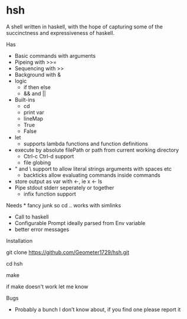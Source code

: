 # hsh
A shell written in haskell, with the hope of capturing some of the succinctness and expressiveness of haskell.

Has
  * Basic commands with arguments
  * Pipeing with >>=
  * Sequencing with >>
  * Background with &
  * logic 
    * if then else 
    * && and ||
  * Built-ins
    * cd 
    * print var 
    * lineMap
    * True
    * False
  * let
    * supports lambda functions and function definitions
  * execute by absolute filePath or path from current working directory
	* Ctrl-c Ctrl-d support
	* file globing
  * " and \\ support to allow literal strings arguments with spaces etc
	* backticks allow evaluating commands inside commands
  * store output as var with <-, ie x <- ls
  * Pipe stdout stderr seperately or together
	* infix function support

Needs
	* fancy junk so cd .. works with simlinks 
  * Call to haskell
  * Configurable Prompt ideally parsed from Env variable
  * better error messages

Installation

git clone https://github.com/Geometer1729/hsh.git

cd hsh

make 

if make doesn't work let me know

Bugs
  * Probably a bunch I don't know about, if you find one please report it
